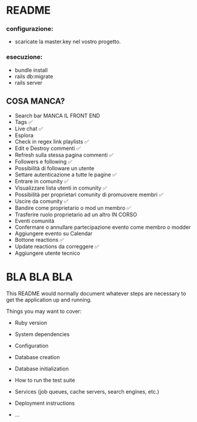 # README

### configurazione:

* scaricate la master.key nel vostro progetto.

### esecuzione:

* bundle install
* rails db:migrate 
* rails server

## COSA MANCA?
- Search bar MANCA IL FRONT END
- Tags ✅
- Live chat ✅
- Esplora
- Check in regex link playlists ✅
- Edit e Destroy commenti ✅
- Refresh sulla stessa pagina commenti ✅
- Followers e following ✅
- Possibilità di followare un utente 
- Settare autenticazione a tutte le pagine ✅
- Entrare in comunity ✅
- Visualizzare lista utenti in comunity ✅
- Possibilità per proprietari comunity di promuovere membri ✅
- Uscire da comunity ✅
- Bandire come proprietario o mod un membro ✅
- Trasferire ruolo proprietario ad un altro IN CORSO
- Eventi comunità
- Confermare o annullare partecipazione evento come membro o modder
- Aggiungere evento su Calendar
- Bottone reactions ✅
- Update reactions da correggere ✅
- Aggiungere utente tecnico






# BLA BLA BLA
This README would normally document whatever steps are necessary to get the
application up and running.

Things you may want to cover:

* Ruby version

* System dependencies

* Configuration

* Database creation

* Database initialization

* How to run the test suite

* Services (job queues, cache servers, search engines, etc.)

* Deployment instructions

* ...

